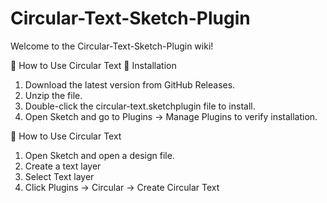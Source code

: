 # Circular-Text-Sketch-Plugin



Welcome to the Circular-Text-Sketch-Plugin wiki!

📖 How to Use Circular Text 
🔹 Installation 
1. Download the latest version from GitHub Releases.
2. Unzip the file.
3. Double-click the circular-text.sketchplugin file to install.
4. Open Sketch and go to Plugins → Manage Plugins to verify installation.

🎨 How to Use Circular Text 
1. Open Sketch and open a design file.
2. Create a text layer
3. Select Text layer
4. Click Plugins → Circular → Create Circular Text
